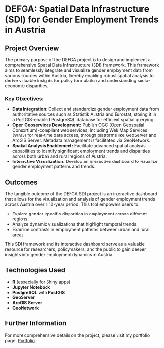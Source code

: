 # DEFGA: Spatial Data Infrastructure (SDI) for Gender Employment Trends in Austria

## Project Overview

The primary purpose of the DEFGA project is to design and implement a comprehensive Spatial Data Infrastructure (SDI) framework. This framework aims to seamlessly integrate and visualize gender employment data from various sources within Austria, thereby enabling robust spatial analysis to derive valuable insights for policy formulation and understanding socio-economic disparities.

### Key Objectives:

* **Data Integration:** Collect and standardize gender employment data from authoritative sources such as Statistik Austria and Eurostat, storing it in a PostGIS-enabled PostgreSQL database for efficient spatial querying.
* **Open Geoservices Development:** Publish OGC (Open Geospatial Consortium)-compliant web services, including Web Map Services (WMS) for real-time data access, through platforms like GeoServer and ArcGIS Server. Metadata management is facilitated via GeoNetwork.
* **Spatial Analysis Enablement:** Facilitate advanced spatial analysis capabilities to identify significant employment trends and disparities across both urban and rural regions of Austria.
* **Interactive Visualization:** Develop an interactive dashboard to visualize gender employment patterns and trends.


## Outcomes

The tangible outcome of the DEFGA SDI project is an interactive dashboard that allows for the visualization and analysis of gender employment trends across Austria over a 10-year period. This tool empowers users to:

* Explore gender-specific disparities in employment across different regions.
* Analyze dynamic visualizations that highlight temporal trends.
* Examine contrasts in employment patterns between urban and rural areas.

This SDI framework and its interactive dashboard serve as a valuable resource for researchers, policymakers, and the public to gain deeper insights into gender employment dynamics in Austria.

## Technologies Used

* **R** (especially for Shiny apps)
* **Jupyter Notebook**
* **PostgreSQL** with **PostGIS**
* **GeoServer**
* **ArcGIS Server**
* **GeoNetwork**

## Further Information

For more comprehensive details on the project, please visit my portfolio page: [Portfolio](https://ethel-ogallo.github.io/portfolio/projects/SDI/DEFGA.html)
